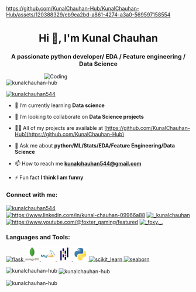 https://github.com/KunalChauhan-Hub/KunalChauhan-Hub/assets/120388329/eb9ea2bd-a861-4274-a3a0-569597158554
<h1 align="center">Hi 👋, I'm Kunal Chauhan</h1>
<h3 align="center">A passionate python developer/ EDA / Feature engineering / Data Science</h3>
<img align="right" alt="Coding" width="400" src="https://camo.githubusercontent.com/cae12fddd9d6982901d82580bdf321d81fb299141098ca1c2d4891870827bf17/68747470733a2f2f6d69726f2e6d656469756d2e636f6d2f6d61782f313336302f302a37513379765349765f7430696f4a2d5a2e676966">

<p align="left"> <img src="https://komarev.com/ghpvc/?username=kunalchauhan-hub&label=Profile%20views&color=0e75b6&style=flat" alt="kunalchauhan-hub" /> </p>

<p align="left"> <a href="https://twitter.com/kunalchauhan544" target="blank"><img src="https://img.shields.io/twitter/follow/kunalchauhan544?logo=twitter&style=for-the-badge" alt="kunalchauhan544" /></a> </p>

- 🌱 I’m currently learning **Data science**

- 👯 I’m looking to collaborate on **Data Science projects**

- 👨‍💻 All of my projects are available at [https://github.com/KunalChauhan-Hub](https://github.com/KunalChauhan-Hub)

- 💬 Ask me about **python/ML/Stats/EDA/Feature Engineering/Data Science**

- 📫 How to reach me **kunalchauhan544@gmail.com**

- ⚡ Fun fact **I think I am funny**

<h3 align="left">Connect with me:</h3>
<p align="left">
<a href="https://twitter.com/kunalchauhan544" target="blank"><img align="center" src="https://raw.githubusercontent.com/rahuldkjain/github-profile-readme-generator/master/src/images/icons/Social/twitter.svg" alt="kunalchauhan544" height="30" width="40" /></a>
<a href="https://linkedin.com/in/https://www.linkedin.com/in/kunal-chauhan-09966a88" target="blank"><img align="center" src="https://raw.githubusercontent.com/rahuldkjain/github-profile-readme-generator/master/src/images/icons/Social/linked-in-alt.svg" alt="https://www.linkedin.com/in/kunal-chauhan-09966a88" height="30" width="40" /></a>
<a href="https://instagram.com/i_kunalchauhan" target="blank"><img align="center" src="https://raw.githubusercontent.com/rahuldkjain/github-profile-readme-generator/master/src/images/icons/Social/instagram.svg" alt="i_kunalchauhan" height="30" width="40" /></a>
<a href="https://www.youtube.com/c/https://www.youtube.com/@foxter_gaming/featured" target="blank"><img align="center" src="https://raw.githubusercontent.com/rahuldkjain/github-profile-readme-generator/master/src/images/icons/Social/youtube.svg" alt="https://www.youtube.com/@foxter_gaming/featured" height="30" width="40" /></a>
<a href="https://discord.gg/_foxy._." target="blank"><img align="center" src="https://raw.githubusercontent.com/rahuldkjain/github-profile-readme-generator/master/src/images/icons/Social/discord.svg" alt="_foxy._." height="30" width="40" /></a>
</p>

<h3 align="left">Languages and Tools:</h3>
<p align="left"> <a href="https://flask.palletsprojects.com/" target="_blank" rel="noreferrer"> <img src="https://www.vectorlogo.zone/logos/pocoo_flask/pocoo_flask-icon.svg" alt="flask" width="40" height="40"/> </a> <a href="https://www.mongodb.com/" target="_blank" rel="noreferrer"> <img src="https://raw.githubusercontent.com/devicons/devicon/master/icons/mongodb/mongodb-original-wordmark.svg" alt="mongodb" width="40" height="40"/> </a> <a href="https://www.mysql.com/" target="_blank" rel="noreferrer"> <img src="https://raw.githubusercontent.com/devicons/devicon/master/icons/mysql/mysql-original-wordmark.svg" alt="mysql" width="40" height="40"/> </a> <a href="https://pandas.pydata.org/" target="_blank" rel="noreferrer"> <img src="https://raw.githubusercontent.com/devicons/devicon/2ae2a900d2f041da66e950e4d48052658d850630/icons/pandas/pandas-original.svg" alt="pandas" width="40" height="40"/> </a> <a href="https://www.python.org" target="_blank" rel="noreferrer"> <img src="https://raw.githubusercontent.com/devicons/devicon/master/icons/python/python-original.svg" alt="python" width="40" height="40"/> </a> <a href="https://scikit-learn.org/" target="_blank" rel="noreferrer"> <img src="https://upload.wikimedia.org/wikipedia/commons/0/05/Scikit_learn_logo_small.svg" alt="scikit_learn" width="40" height="40"/> </a> <a href="https://seaborn.pydata.org/" target="_blank" rel="noreferrer"> <img src="https://seaborn.pydata.org/_images/logo-mark-lightbg.svg" alt="seaborn" width="40" height="40"/> </a> </p>

<p><img align="left" src="https://github-readme-stats.vercel.app/api/top-langs?username=kunalchauhan-hub&show_icons=true&locale=en&layout=compact" alt="kunalchauhan-hub" /></p>

<p>&nbsp;<img align="center" src="https://github-readme-stats.vercel.app/api?username=kunalchauhan-hub&show_icons=true&locale=en" alt="kunalchauhan-hub" /></p>

<p><img align="center" src="https://github-readme-streak-stats.herokuapp.com/?user=kunalchauhan-hub&" alt="kunalchauhan-hub" /></p>


